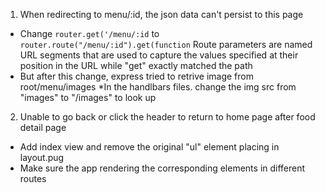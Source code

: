 1. When redirecting to menu/:id, the json data can't persist to this page
  - Change `router.get('/menu/:id` to `router.route("/menu/:id").get(function`
    Route parameters are named URL segments that are used to capture the values 
    specified at their position in the URL while "get" exactly matched the path
  - But after this change, express tried to retrive image from root/menu/images
    *In the handlbars files. change the img src from "images" to "/images" to look up

2. Unable to go back or click the header to return to home page after food detail page
  - Add index view and remove the original "ul" element placing in layout.pug
  - Make sure the app rendering the corresponding elements in different routes